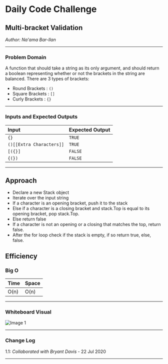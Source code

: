 # Daily Code Challenge

## Multi-bracket Validation
*Author: Na'ama Bar-Ilan*

---

### Problem Domain


A function that should take a string as its only argument, and should return a boolean representing whether or not the brackets in the string are balanced. There are 3 types of brackets:

* Round Brackets : `()`
* Square Brackets : `[]`
* Curly Brackets : `{}`

---

### Inputs and Expected Outputs

| Input | Expected Output |
| :----------- | :----------- |
| `{}` | `TRUE` |
| `()[[Extra Characters]]` | `TRUE` |
| `[({}]` | `FALSE` |
| `{(})` | `FALSE` |


---

## Approach

* Declare a new Stack object
* Iterate over the input string
* If a character is an opening bracket, push it to the stack
* Else if a character is a closing bracket and stack.Top is equal to its opening bracket, pop stack.Top.
* Else return false
* If a character is not an opening or a closing that matches the top, return false.
* After the for loop check if the stack is empty, if so return true, else, false.

## Efficiency


### Big O


| Time | Space |
| :----------- | :----------- |
| O(n) | O(n) |


---


### Whiteboard Visual

![Image 1](Assets/CodeChallenge13)


---

### Change Log

1.1: *Collaborated with Bryant Davis* - 22 Jul 2020  

---
